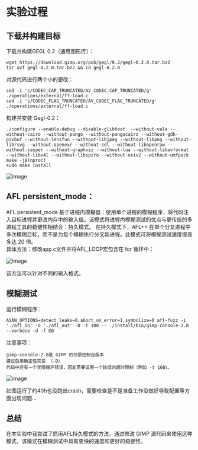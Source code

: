 实验过程
==

下载并构建目标
--

下载并构建GEGL 0.2（通用图形库）：

```
wget https://download.gimp.org/pub/gegl/0.2/gegl-0.2.0.tar.bz2
tar xvf gegl-0.2.0.tar.bz2 && cd gegl-0.2.0
```

对源代码进行两个小的更改：

```
sed -i 's/CODEC_CAP_TRUNCATED/AV_CODEC_CAP_TRUNCATED/g' ./operations/external/ff-load.c
sed -i 's/CODEC_FLAG_TRUNCATED/AV_CODEC_FLAG_TRUNCATED/g' ./operations/external/ff-load.c
```

构建并安装 Gegl-0.2：

```
./configure --enable-debug --disable-glibtest  --without-vala --without-cairo --without-pango --without-pangocairo --without-gdk-pixbuf --without-lensfun --without-libjpeg --without-libpng --without-librsvg --without-openexr --without-sdl --without-libopenraw --without-jasper --without-graphviz --without-lua --without-libavformat --without-libv4l --without-libspiro --without-exiv2 --without-umfpack
make -j$(nproc)
sudo make install
```

![image](https://github.com/xhsy0314/Task/assets/84487619/9cc9849b-1d89-452a-9d39-44977308ee9f)

AFL persistent_mode：
--

AFL persistent_mode 基于进程内模糊器：使用单个进程的模糊程序，将代码注入目标进程并更改内存中的输入值。该模式将进程内模糊测试的优点与更传统的多进程工具的稳健性相结合：持久模式。
在持久模式下，AFL++ 在单个分叉进程中多次模糊目标，而不是为每个模糊执行分叉新进程。此模式可将模糊测试速度提高多达 20 倍。
<br>
具体方法：修改app.c文件并将AFL_LOOP宏包含在 for 循环中：<br>

![image](https://github.com/xhsy0314/Task/assets/84487619/4be88acd-051b-4817-986a-8b1e75f9acb6)<br>

该方法可以针对不同的输入格式。

模糊测试
--

运行模糊程序：

```
ASAN_OPTIONS=detect_leaks=0,abort_on_error=1,symbolize=0 afl-fuzz -i './afl_in' -o './afl_out' -D -t 100 -- ./install/bin/gimp-console-2.8 --verbose -d -f @@
```

注意事项：

    gimp-console-2.8是 GIMP 的仅限控制台版本
    建议启用确定性突变 （-D）
    代码中还有一个无限循环错误，因此需要设置一个较低的超时限制（例如 -t 100）。

![image](https://github.com/xhsy0314/Task/assets/84487619/df2e5f66-e23c-40a6-8a09-64f80655aeda)<br>

如图运行了约40h也没跑出crash，需要检查是不是准备工作没做好导致配置等方面出现问题...

总结
--

在本实验中我尝试了启用AFL持久模式的方法，通过修改 GIMP 源代码来使用这种模式，该模式在模糊测试中具有更快的速度和更好的稳健性。
